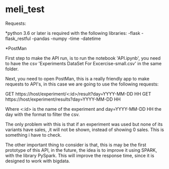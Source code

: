 # meli_test

Requests:

*python 3.6 or later is required with the following libraries:
  -flask
  -flask_restful
  -pandas
  -numpy
  -time
  -datetime

*PostMan

First step to make the API run, is to run the notebook 'API.ipynb', you need to have the csv 'Experiments DataSet For Excercise-small.csv' in the same folder.

Next, you need to open PostMan, this is a really friendly app to make requests to API's, in this case we are going to use the following requests:

GET https://host/experiment/<:id>/result?day=YYYY-MM-DD HH
GET https://host/experiment/results?day=YYYY-MM-DD HH

Where <:id> is the name of the experiment and day=YYYY-MM-DD HH the day with the format to filter the csv.

The only problem with this is that if an experiment was used but none of its variants have sales, ,it will not be shown, instead of showing 0 sales.
This is something i have to check.

The other important thing to consider is that, this is may be the first prototype of this API, in the future, the idea is to improve it using SPARK, with the library PySpark. This will improve the response time, since it is designed to work with bigdata.

